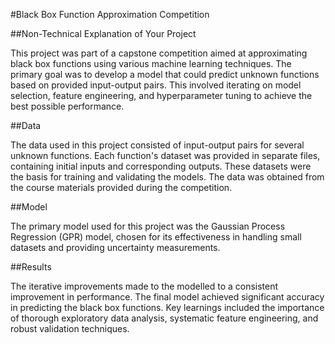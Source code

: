 #Black Box Function Approximation Competition

##Non-Technical Explanation of Your Project

This project was part of a capstone competition aimed at approximating black box functions using various machine learning techniques. The primary goal was to develop a model that could predict unknown functions based on provided input-output pairs. This involved iterating on model selection, feature engineering, and hyperparameter tuning to achieve the best possible performance.

##Data

The data used in this project consisted of input-output pairs for several unknown functions. Each function's dataset was provided in separate files, containing initial inputs and corresponding outputs. These datasets were the basis for training and validating the models. The data was obtained from the course materials provided during the competition.

##Model

The primary model used for this project was the Gaussian Process Regression (GPR) model, chosen for its effectiveness in handling small datasets and providing uncertainty measurements. 

##Results

The iterative improvements made to the modelled to a consistent improvement in performance. The final model achieved significant accuracy in predicting the black box functions. Key learnings included the importance of thorough exploratory data analysis, systematic feature engineering, and robust validation techniques.


